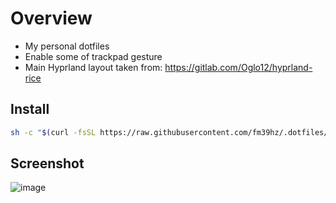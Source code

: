 # Overview
  - My personal dotfiles
  - Enable some of trackpad gesture
  - Main Hyprland layout taken from: https://gitlab.com/Oglo12/hyprland-rice

## Install

  ```bash
  sh -c "$(curl -fsSL https://raw.githubusercontent.com/fm39hz/.dotfiles/master/arch_setup.sh)"
  ```

## Screenshot
![image](https://github.com/fm39hz/.dotfiles/assets/71458213/729ebc12-db64-4b34-a859-300f56337250)


